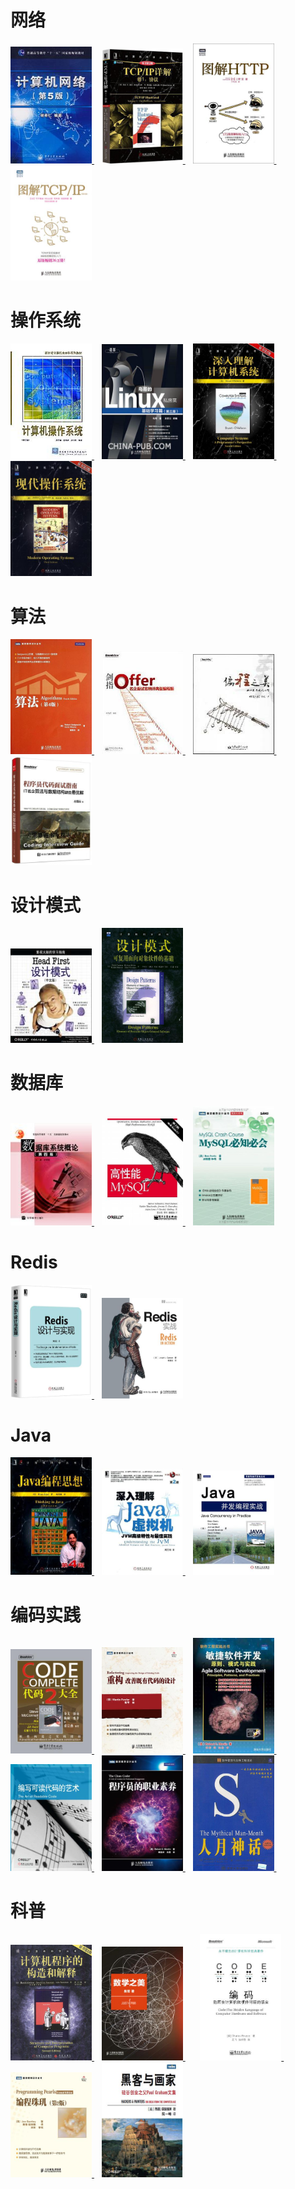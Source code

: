 
# 网络

<a href="https://pan.baidu.com/s/1EXaJbNckzuQMOCyamzjL_Q"> <img src="s3296854.jpg" width="130"/> </a> &nbsp;&nbsp; <a href="https://pan.baidu.com/s/1oBbA9LOevcJ_reg8y5kOvw"> <img src="s28845534.jpg" width="130"/> </a> &nbsp;&nbsp; <a href="https://pan.baidu.com/s/1M0AHXqG9sP9Bxne6u0JK8A"> <img src="s27283822.jpg" width="130"/> </a> &nbsp;&nbsp; <a href="https://pan.baidu.com/s/1y0P-VFlWKdOPW7YB60OWlw"> <img src="s26676928.jpg" width="130"/> </a> 

# 操作系统

<a href="https://pan.baidu.com/s/1C-MgvslLKd1buwmebti6Qg"> <img src="s1650904.jpg" width="130"/> </a> &nbsp;&nbsp; <a href="https://pan.baidu.com/s/1Qm2G4rghPorQeH5J9fDHTg"> <img src="s4399937.jpg" width="130"/> </a> &nbsp;&nbsp; <a href="https://pan.baidu.com/s/1OoyVI90fK1Q9eixzH9jnpQ"> <img src="s4510534.jpg" width="130"/> </a> &nbsp;&nbsp; <a href="https://pan.baidu.com/s/12mTkrpLsb7tz11cGn_KZ4w"> <img src="s3895413.jpg" width="130"/> </a> 

# 算法

<a href="https://pan.baidu.com/s/1Va1R66d13ynmita8nfkRPg"> <img src="s28322244.jpg" width="130"/> </a> &nbsp;&nbsp; <a href="https://pan.baidu.com/s/1HmGwXvTcHDrQnUAL1wWE3g"> <img src="s7038106.jpg" width="130"/> </a> &nbsp;&nbsp; <a href="https://pan.baidu.com/s/1SZGUbvKpKOomM-iYxe_GGw"> <img src="s2992671.jpg" width="130"/> </a> &nbsp;&nbsp; <a href="https://pan.baidu.com/s/10EoXyW33MnYJUX5YeD5pPg"> <img src="s28313721.jpg" width="130"/> </a>

# 设计模式

<a href="https://pan.baidu.com/s/1JOO4M3c6EGB5xHz_-aGtDQ"> <img src="s2686916.jpg" width="130"/> </a> &nbsp;&nbsp; <a href="https://pan.baidu.com/s/1n41aEgGuRg9hQ-9iwOxc5A"> <img src="s1074361.jpg" width="130"/> </a>

# 数据库

<a href="https://pan.baidu.com/s/1xhYsZUi2fugLf9jxSWA0pQ"> <img src="s2359163.jpg" width="130"/> </a> &nbsp;&nbsp; <a href="https://pan.baidu.com/s/1aXRWznphuiEc4XRXpM1qLA"> <img src="s4141593.jpg" width="130"/> </a> &nbsp;&nbsp; <a href="https://pan.baidu.com/s/182JK19-rvbISYAv4aLk7xg"> <img src="s5968156.jpg" width="130"/> </a>

# Redis

<a href="https://pan.baidu.com/s/1XovYaApdsVsd97pLCwAvpA"> <img src="s27297117.jpg" width="130"/> </a> &nbsp;&nbsp; <a href="https://pan.baidu.com/s/1bfbiPjoBEaNUs6qLWVEIJw"> <img src="s28296984.jpg" width="130"/> </a>

# Java

<a href="https://pan.baidu.com/s/1iNBkY9ANUcmeSp4VjBGhRQ"> <img src="s27243455.jpg" width="130"/> </a> &nbsp;&nbsp; <a href="https://pan.baidu.com/s/1zdATX8Qs-RMk6DN7iqECYw"> <img src="s27458236.jpg" width="130"/> </a> &nbsp;&nbsp; <a href="https://pan.baidu.com/s/1LkPVPrT_3BYFkfxieBkeVw"> <img src="s7663093.jpg" width="130"/> </a>


# 编码实践

<a href="https://pan.baidu.com/s/1H1ilY54BISk7oDaKYpcrwA"> <img src="s1495029.jpg" width="130"/> </a> &nbsp;&nbsp; <a href="https://pan.baidu.com/s/1pWGwRRVxtpSmlsK7B1uU7Q"> <img src="s4157180.jpg" width="130"/> </a> &nbsp;&nbsp; <a href="https://pan.baidu.com/s/1HGHeahqtscz7iczhK7ps-Q"> <img src="s1671095.jpg" width="130"/> </a> &nbsp;&nbsp; <a href="https://pan.baidu.com/s/14uxNIdeXKLOnUJ6LMRndPg"> <img src="s10328621.jpg" width="130"/> </a> &nbsp;&nbsp; <a href="https://pan.baidu.com/s/17sIRZxCf_uJMZNnqAHEDkA"> <img src="s11194203.jpg" width="130"/> </a>  &nbsp;&nbsp; <a href="https://pan.baidu.com/s/1MaNeNsoqlTMn2uuT1QrsHQ"> <img src="s1086045.jpg" width="130"/> </a> &nbsp;&nbsp; 

# 科普

<a href="https://pan.baidu.com/s/1fKo7ntvQUettvjaTQqyCEw"> <img src="s1113106.jpg" width="130"/> </a> &nbsp;&nbsp; <a href="https://pan.baidu.com/s/1dNFZcBdDhA80-pWT1qcQSg"> <img src="s9114855.jpg" width="130"/> </a> &nbsp;&nbsp;  &nbsp;&nbsp; <a href="https://pan.baidu.com/s/1fII84UPuo8aIxDkOakvUVg"> <img src="s4379914.jpg" width="130"/> </a> &nbsp;&nbsp; <a href="https://pan.baidu.com/s/1XarJowXrxoBtKdmVCGcm1w"> <img src="s4687321.jpg" width="130"/> </a>  &nbsp;&nbsp; <a href="https://pan.baidu.com/s/1s0vhcWxN_36PpZeJoOHrKA"> <img src="s4669554.jpg" width="130"/> </a>

